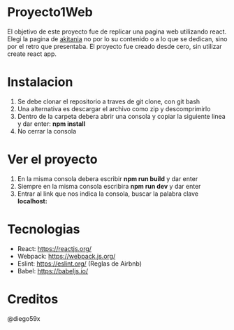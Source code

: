 # Proyecto1Web
El objetivo de este proyecto fue de replicar una pagina web utilizando react. Elegi la pagina de [akitania](akitania.studio) no por lo su contenido o a lo que se dedican, sino por el retro que presentaba. El proyecto fue creado desde cero, sin utilizar create react app.
# Instalacion
1. Se debe clonar el repositorio a traves de git clone, con git bash 
2. Una alternativa es descargar el archivo como zip y descomprimirlo
3. Dentro de la carpeta debera abrir una consola y copiar la siguiente linea y dar enter:
__npm install__
4. No cerrar la consola
# Ver el proyecto
1. En la misma consola debera escribir __npm run build__ y dar enter
2. Siempre en la misma consola escribira __npm run dev__ y dar enter 
3. Entrar al link que nos indica la consola, buscar la palabra clave __localhost:__
# Tecnologias
* React: https://reactjs.org/
* Webpack: https://webpack.js.org/
* Eslint: https://eslint.org/ (Reglas de Airbnb)
* Babel: https://babeljs.io/
# Creditos
@diego59x 
